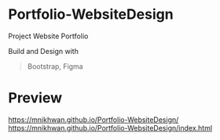 # Portfolio-WebsiteDesign
Project Website Portfolio

Build and Design with 
> Bootstrap,
> Figma

# Preview
https://mnikhwan.github.io/Portfolio-WebsiteDesign/ <br>
https://mnikhwan.github.io/Portfolio-WebsiteDesign/index.html
